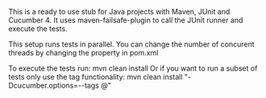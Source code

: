 This is a ready to use stub for Java projects with Maven, JUnit and Cucumber 4.
It uses maven-failsafe-plugin to call the JUnit runner and execute the tests.

This setup runs tests in parallel. You can change the number of concurent threads by changing the <threadCount> property in pom.xml

To execute the tests run: 
mvn clean install
Or if you want to run a subset of tests only use the tag functionality:
mvn clean install "-Dcucumber.options=--tags @<your tag>"
